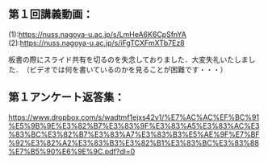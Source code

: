 ## 第１回講義動画：<br>
(1):https://nuss.nagoya-u.ac.jp/s/LmHeA6K6CpSfnYA <br>
(2):https://nuss.nagoya-u.ac.jp/s/iFgTCXFmXTb7Ez8

板書の際にスライド共有を切るのを失念しておりました．大変失礼いたしました．　（ビデオでは何を書いているのかを見ることが困難です・・・）

## 第１アンケート返答集：<br>
https://www.dropbox.com/s/wadtmf1ejxs42y1/%E7%AC%AC%EF%BC%91%E5%9B%9E%E3%82%B7%E3%83%9F%E3%83%A5%E3%83%AC%E3%83%BC%E3%82%B7%E3%83%A7%E3%83%B3%E5%AE%9F%E7%BF%92%E3%82%A2%E3%83%B3%E3%82%B1%E3%83%BC%E3%83%88%E7%B5%90%E6%9E%9C.pdf?dl=0
